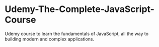 # Udemy-The-Complete-JavaScript-Course
Udemy course to learn the fundamentals of JavaScript, all the way to building modern and complex applications.
